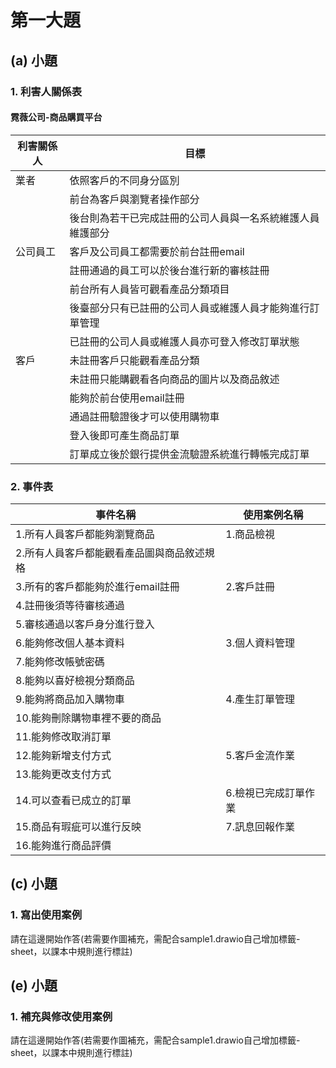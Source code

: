 # 第一大題 
## (a) 小題
### 1. 利害人關係表
#### 霓薇公司-商品購買平台

| 利害關係人 | 目標 |
| -- | -- |
| 業者 | 依照客戶的不同身分區別 |
|  | 前台為客戶與瀏覽者操作部分 |
|  | 後台則為若干已完成註冊的公司人員與一名系統維護人員維護部分 |
| 公司員工 | 客戶及公司員工都需要於前台註冊email |
|  | 註冊通過的員工可以於後台進行新的審核註冊 |
|  | 前台所有人員皆可觀看產品分類項目 |
|  | 後臺部分只有已註冊的公司人員或維護人員才能夠進行訂單管理 |
|  | 已註冊的公司人員或維護人員亦可登入修改訂單狀態 |
| 客戶 | 未註冊客戶只能觀看產品分類 |
|  | 未註冊只能購觀看各向商品的圖片以及商品敘述 |
|  | 能夠於前台使用email註冊 |
|  | 通過註冊驗證後才可以使用購物車 |
|  | 登入後即可產生商品訂單 |
|  | 訂單成立後於銀行提供金流驗證系統進行轉帳完成訂單 |

### 2. 事件表
| 事件名稱 | 使用案例名稱 |
| -- | -- |
| 1.所有人員客戶都能夠瀏覽商品 | 1.商品檢視 |
| 2.所有人員客戶都能觀看產品圖與商品敘述規格 |  |
| 3.所有的客戶都能夠於進行email註冊 | 2.客戶註冊 |
| 4.註冊後須等待審核通過 |  |
| 5.審核通過以客戶身分進行登入 |  |
| 6.能夠修改個人基本資料 | 3.個人資料管理 |
| 7.能夠修改帳號密碼 |  |
| 8.能夠以喜好檢視分類商品 |  |
| 9.能夠將商品加入購物車 | 4.產生訂單管理 |
| 10.能夠刪除購物車裡不要的商品 |  |
| 11.能夠修改取消訂單 |  |
| 12.能夠新增支付方式 | 5.客戶金流作業 |
| 13.能夠更改支付方式 |  |
| 14.可以查看已成立的訂單 | 6.檢視已完成訂單作業 |
| 15.商品有瑕疵可以進行反映 | 7.訊息回報作業 |
| 16.能夠進行商品評價 |  |

## (c) 小題
### 1. 寫出使用案例
請在這邊開始作答(若需要作圖補充，需配合sample1.drawio自己增加標籤-sheet，以課本中規則進行標註)


## (e) 小題
### 1. 補充與修改使用案例
請在這邊開始作答(若需要作圖補充，需配合sample1.drawio自己增加標籤-sheet，以課本中規則進行標註)